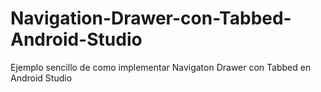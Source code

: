 # Navigation-Drawer-con-Tabbed-Android-Studio
Ejemplo sencillo de como implementar Navigaton Drawer con Tabbed en Android Studio
